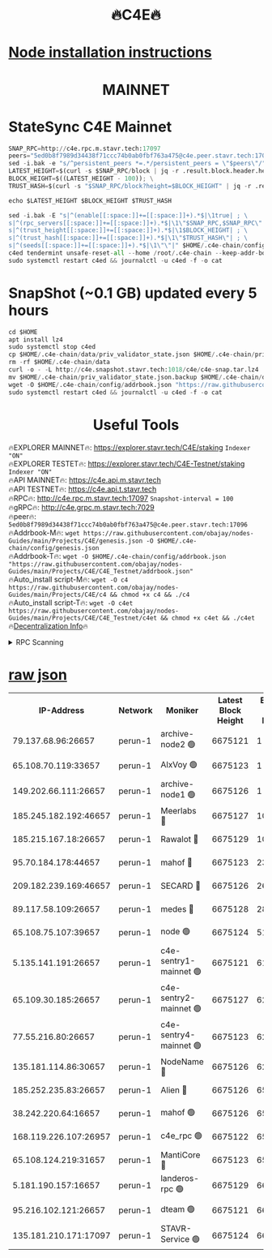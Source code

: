 <h1 align="center"> 🔥C4E🔥</h1>

[Node installation instructions](https://github.com/obajay/nodes-Guides/tree/main/Projects/C4E)
=

<h1 align="center"> MAINNET</h1>

# StateSync C4E Mainnet
```python
SNAP_RPC=http://c4e.rpc.m.stavr.tech:17097
peers="5ed0b8f7989d34438f71ccc74b0ab0fbf763a475@c4e.peer.stavr.tech:17096"
sed -i.bak -e "s/^persistent_peers *=.*/persistent_peers = \"$peers\"/" $HOME/.c4e-chain/config/config.toml
LATEST_HEIGHT=$(curl -s $SNAP_RPC/block | jq -r .result.block.header.height); \
BLOCK_HEIGHT=$((LATEST_HEIGHT - 100)); \
TRUST_HASH=$(curl -s "$SNAP_RPC/block?height=$BLOCK_HEIGHT" | jq -r .result.block_id.hash)

echo $LATEST_HEIGHT $BLOCK_HEIGHT $TRUST_HASH

sed -i.bak -E "s|^(enable[[:space:]]+=[[:space:]]+).*$|\1true| ; \
s|^(rpc_servers[[:space:]]+=[[:space:]]+).*$|\1\"$SNAP_RPC,$SNAP_RPC\"| ; \
s|^(trust_height[[:space:]]+=[[:space:]]+).*$|\1$BLOCK_HEIGHT| ; \
s|^(trust_hash[[:space:]]+=[[:space:]]+).*$|\1\"$TRUST_HASH\"| ; \
s|^(seeds[[:space:]]+=[[:space:]]+).*$|\1\"\"|" $HOME/.c4e-chain/config/config.toml
c4ed tendermint unsafe-reset-all --home /root/.c4e-chain --keep-addr-book
sudo systemctl restart c4ed && journalctl -u c4ed -f -o cat
```
# SnapShot (~0.1 GB) updated every 5 hours
```python
cd $HOME
apt install lz4
sudo systemctl stop c4ed
cp $HOME/.c4e-chain/data/priv_validator_state.json $HOME/.c4e-chain/priv_validator_state.json.backup
rm -rf $HOME/.c4e-chain/data
curl -o - -L http://c4e.snapshot.stavr.tech:1018/c4e/c4e-snap.tar.lz4 | lz4 -c -d - | tar -x -C $HOME/.c4e-chain --strip-components 2
mv $HOME/.c4e-chain/priv_validator_state.json.backup $HOME/.c4e-chain/data/priv_validator_state.json
wget -O $HOME/.c4e-chain/config/addrbook.json "https://raw.githubusercontent.com/obajay/nodes-Guides/main/Projects/C4E/addrbook.json"
sudo systemctl restart c4ed && journalctl -u c4ed -f -o cat
```
 <h1 align="center"> Useful Tools</h1>

🔥EXPLORER MAINNET🔥:  https://explorer.stavr.tech/C4E/staking            `Indexer "ON"` \
🔥EXPLORER TESTET🔥:   https://explorer.stavr.tech/C4E-Testnet/staking     `Indexer "ON"` \
🔥API MAINNET🔥:       https://c4e.api.m.stavr.tech \
🔥API TESTNET🔥:       https://c4e.api.t.stavr.tech \
🔥RPC🔥:               http://c4e.rpc.m.stavr.tech:17097                  `Snapshot-interval = 100` \
🔥gRPC🔥:              http://c4e.grpc.m.stavr.tech:7029 \
🔥peer🔥:              `5ed0b8f7989d34438f71ccc74b0ab0fbf763a475@c4e.peer.stavr.tech:17096` \
🔥Addrbook-M🔥:    ```wget https://raw.githubusercontent.com/obajay/nodes-Guides/main/Projects/C4E/genesis.json -O $HOME/.c4e-chain/config/genesis.json``` \
🔥Addrbook-T🔥:    ```wget -O $HOME/.c4e-chain/config/addrbook.json "https://raw.githubusercontent.com/obajay/nodes-Guides/main/Projects/C4E/C4E_Testnet/addrbook.json"``` \
🔥Auto_install script-M🔥: ```wget -O c4 https://raw.githubusercontent.com/obajay/nodes-Guides/main/Projects/C4E/c4 && chmod +x c4 && ./c4``` \
🔥Auto_install script-T🔥: ```wget -O c4et https://raw.githubusercontent.com/obajay/nodes-Guides/main/Projects/C4E/C4E_Testnet/c4et && chmod +x c4et && ./c4et``` \
🔥[Decentralization Info](https://github.com/obajay/StateSync-snapshots/tree/main/Projects/C4E/Decentralization)🔥




<details>
<summary>RPC Scanning</summary>

<h2 align="center"> We scan nodes in real time every 4 hours. And we provide the final result of RPC endpoints.
We cannot influence the operation of these nodes in any way. </h2>


```python
If Voting Power is higher than 0 --> then the Node is a validator of the network and may be subject to attack and be a potential threat to the chain.
```
```python
We marked such validators with a red symbol
```

</details>

[raw json](https://rpc-check.c4e.stavr.tech/c4e/rpc-c4e-result.json)
=



<table><tr><th>IP-Address</th><th>Network</th><th>Moniker</th><th>Latest Block Height</th><th>Earliest Block Height</th><th>Catching Up</th><th>Tx Index</th><th>Voting Power</th><th>Scan Time</th></tr><tr><td>79.137.68.96:26657</td><td>perun-1</td><td>archive-node2 🟢</td><td>6675121</td><td>1</td><td>False</td><td>on</td><td>0</td><td>2024-01-10T20:03:02.302329133UTC</td></tr><tr><td>65.108.70.119:33657</td><td>perun-1</td><td>AlxVoy 🟢</td><td>6675123</td><td>1</td><td>False</td><td>on</td><td>0</td><td>2024-01-10T20:03:16.420406012UTC</td></tr><tr><td>149.202.66.111:26657</td><td>perun-1</td><td>archive-node1 🟢</td><td>6675126</td><td>1</td><td>False</td><td>on</td><td>0</td><td>2024-01-10T20:03:32.573174485UTC</td></tr><tr><td>185.245.182.192:46657</td><td>perun-1</td><td>Meerlabs 🔴</td><td>6675127</td><td>1051501</td><td>False</td><td>on</td><td>527310</td><td>2024-01-10T20:03:38.293838655UTC</td></tr><tr><td>185.215.167.18:26657</td><td>perun-1</td><td>Rawalot 🔴</td><td>6675129</td><td>1090501</td><td>False</td><td>on</td><td>701423</td><td>2024-01-10T20:03:50.079026877UTC</td></tr><tr><td>95.70.184.178:44657</td><td>perun-1</td><td>mahof 🔴</td><td>6675123</td><td>2342001</td><td>False</td><td>off</td><td>1862169</td><td>2024-01-10T20:03:15.680351809UTC</td></tr><tr><td>209.182.239.169:46657</td><td>perun-1</td><td>SECARD 🔴</td><td>6675126</td><td>2616101</td><td>False</td><td>off</td><td>1136703</td><td>2024-01-10T20:03:29.799934997UTC</td></tr><tr><td>89.117.58.109:26657</td><td>perun-1</td><td>medes 🔴</td><td>6675128</td><td>2826001</td><td>False</td><td>off</td><td>1484927</td><td>2024-01-10T20:03:45.204695685UTC</td></tr><tr><td>65.108.75.107:39657</td><td>perun-1</td><td>node 🟢</td><td>6675124</td><td>5198801</td><td>False</td><td>on</td><td>0</td><td>2024-01-10T20:03:18.782475943UTC</td></tr><tr><td>5.135.141.191:26657</td><td>perun-1</td><td>c4e-sentry1-mainnet 🟢</td><td>6675121</td><td>6198001</td><td>False</td><td>on</td><td>0</td><td>2024-01-10T20:03:01.573128602UTC</td></tr><tr><td>65.109.30.185:26657</td><td>perun-1</td><td>c4e-sentry2-mainnet 🟢</td><td>6675127</td><td>6238301</td><td>False</td><td>on</td><td>0</td><td>2024-01-10T20:03:37.839711985UTC</td></tr><tr><td>77.55.216.80:26657</td><td>perun-1</td><td>c4e-sentry4-mainnet 🟢</td><td>6675123</td><td>6241001</td><td>False</td><td>on</td><td>0</td><td>2024-01-10T20:03:16.043506417UTC</td></tr><tr><td>135.181.114.86:30657</td><td>perun-1</td><td>NodeName 🔴</td><td>6675126</td><td>6284301</td><td>False</td><td>off</td><td>140495</td><td>2024-01-10T20:03:32.885789470UTC</td></tr><tr><td>185.252.235.83:26657</td><td>perun-1</td><td>Alien 🔴</td><td>6675126</td><td>6502501</td><td>False</td><td>on</td><td>1136703</td><td>2024-01-10T20:03:33.229542715UTC</td></tr><tr><td>38.242.220.64:16657</td><td>perun-1</td><td>mahof 🟢</td><td>6675126</td><td>6545801</td><td>False</td><td>off</td><td>0</td><td>2024-01-10T20:03:30.231085599UTC</td></tr><tr><td>168.119.226.107:26957</td><td>perun-1</td><td>c4e_rpc 🟢</td><td>6675122</td><td>6575122</td><td>False</td><td>on</td><td>0</td><td>2024-01-10T20:03:08.708541278UTC</td></tr><tr><td>65.108.124.219:31657</td><td>perun-1</td><td>MantiCore 🔴</td><td>6675123</td><td>6575123</td><td>False</td><td>off</td><td>193269</td><td>2024-01-10T20:03:15.278744070UTC</td></tr><tr><td>5.181.190.157:16657</td><td>perun-1</td><td>landeros-rpc 🟢</td><td>6675129</td><td>6664501</td><td>False</td><td>on</td><td>0</td><td>2024-01-10T20:03:49.764378703UTC</td></tr><tr><td>95.216.102.121:26657</td><td>perun-1</td><td>dteam 🟢</td><td>6675121</td><td>6670501</td><td>False</td><td>on</td><td>0</td><td>2024-01-10T20:03:01.931013689UTC</td></tr><tr><td>135.181.210.171:17097</td><td>perun-1</td><td>STAVR-Service 🟢</td><td>6675124</td><td>6673101</td><td>False</td><td>on</td><td>0</td><td>2024-01-10T20:03:21.242828946UTC</td></tr></table>

